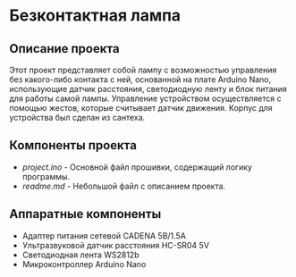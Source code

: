 # Безконтактная лампа

## Описание проекта

Этот проект представляет собой лампу с возможностью управления без какого-либо контакта с ней, основанной на плате Arduino Nano, использующие датчик расстояния, светодиодную ленту и блок питания для работы самой лампы. Управление устройством осуществляется с помощью жестов, которые считывает датчик движения. Корпус для устройства был сделан из сантеха. 

## Компоненты проекта
* _project.ino_ - Основной файл прошивки, содержащий логику программы.
* _readme.md_ - Небольшой файл с описанием проекта.


## Аппаратные компоненты 
* Адаптер питания сетевой CADENA 5В/1.5А
* Ультразвуковой датчик расстояния HC-SR04 5V
* Cветодиодная лента WS2812b
* Микроконтроллер Arduino Nano
